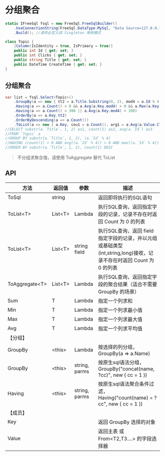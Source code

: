 # 分组聚合

```csharp
static IFreeSql fsql = new FreeSql.FreeSqlBuilder()
    .UseConnectionString(FreeSql.DataType.MySql, "Data Source=127.0.0.1;Port=3306;User ID=root;Password=root;Initial Catalog=cccddd;Charset=utf8;SslMode=none;Max pool size=10")
    .Build(); //请务必定义成 Singleton 单例模式

class Topic {
    [Column(IsIdentity = true, IsPrimary = true)]
    public int Id { get; set; }
    public int Clicks { get; set; }
    public string Title { get; set; }
    public DateTime CreateTime { get; set; }
}
```

## 分组聚合

```csharp
var list = fsql.Select<Topic>()
    .GroupBy(a => new { tt2 = a.Title.Substring(0, 2), mod4 = a.Id % 4 })
    .Having(a => a.Count() > 0 && a.Avg(a.Key.mod4) > 0 && a.Max(a.Key.mod4) > 0)
    .Having(a => a.Count() < 300 || a.Avg(a.Key.mod4) < 100)
    .OrderBy(a => a.Key.tt2)
    .OrderByDescending(a => a.Count())
    .ToList(a => new { a.Key, cou1 = a.Count(), arg1 = a.Avg(a.Value.Clicks) });
//SELECT substr(a.`Title`, 1, 2) as1, count(1) as2, avg(a.`Id`) as3 
//FROM `Topic` a 
//GROUP BY substr(a.`Title`, 1, 2), (a.`Id` % 4) 
//HAVING (count(1) > 0 AND avg((a.`Id` % 4)) > 0 AND max((a.`Id` % 4)) > 0) AND (count(1) < 300 OR avg((a.`Id` % 4)) < 100) 
//ORDER BY substr(a.`Title`, 1, 2), count(1) DESC
```

> 不分组求聚合值，请使用 ToAggregate 替代 ToList

## API

| 方法             | 返回值    | 参数          | 描述                                                                                                                |
| ---------------- | --------- | ------------- | ------------------------------------------------------------------------------------------------------------------- |
| ToSql            | string    |               | 返回即将执行的SQL语句                                                                                               |
| ToList\<T\>      | List\<T\> | Lambda        | 执行SQL查询，返回指定字段的记录，记录不存在时返回 Count 为 0 的列表                                                 |
| ToList\<T\>      | List\<T\> | string field  | 执行SQL查询，返回 field 指定字段的记录，并以元组或基础类型(int,string,long)接收，记录不存在时返回 Count 为 0 的列表 |
| ToAggregate\<T\> | List\<T\> | Lambda        | 执行SQL查询，返回指定字段的聚合结果（适合不需要 GroupBy 的场景）                                                    |
| Sum              | T         | Lambda        | 指定一个列求和                                                                                                      |
| Min              | T         | Lambda        | 指定一个列求最小值                                                                                                  |
| Max              | T         | Lambda        | 指定一个列求最大值                                                                                                  |
| Avg              | T         | Lambda        | 指定一个列求平均值                                                                                                  |
| 【分组】         |
| GroupBy          | \<this\>  | Lambda        | 按选择的列分组，GroupBy(a => a.Name)                                                                                | GroupBy(a => new{a.Name,a.Time}) |
| GroupBy          | \<this\>  | string, parms | 按原生sql语法分组，GroupBy("concat(name, ?cc)", new { cc = 1 })                                                     |
| Having           | \<this\>  | string, parms | 按原生sql语法聚合条件过滤，Having("count(name) = ?cc", new { cc = 1 })                                              |
| 【成员】         |
| Key              |           |               | 返回 GroupBy 选择的对象                                                                                             |
| Value            |           |               | 返回主表 或 From\<T2,T3....\> 的字段选择器                                                                          |
